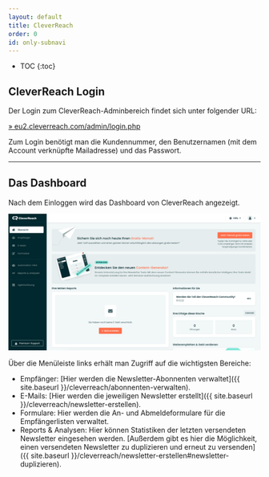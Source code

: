 ```yaml
---
layout: default
title: CleverReach
order: 0
id: only-subnavi
---
```


* TOC
{:toc}

## CleverReach Login

Der Login zum CleverReach-Adminbereich findet sich unter folgender URL:

[» eu2.cleverreach.com/admin/login.php](https://eu2.cleverreach.com/admin/login.php)

Zum Login benötigt man die Kundennummer, den Benutzernamen (mit dem Account verknüpfte Mailadresse) und das Passwort.

---

## Das Dashboard

Nach dem Einloggen wird das Dashboard von CleverReach angezeigt. 

![alt text](dashboard-screen.png "Screen des CleverReach-Dashboards")

Über die Menüleiste links erhält man Zugriff auf die wichtigsten Bereiche:

* Empfänger: [Hier werden die Newsletter-Abonnenten verwaltet]({{ site.baseurl }}/cleverreach/abonnenten-verwalten).
* E-Mails: [Hier werden die jeweiligen Newsletter erstellt]({{ site.baseurl }}/cleverreach/newsletter-erstellen).
* Formulare: Hier werden die An- und Abmeldeformulare für die Empfängerlisten verwaltet.
* Reports & Analysen: Hier können Statistiken der letzten versendeten Newsletter eingesehen werden. [Außerdem gibt es hier die Möglichkeit, einen versendeten Newsletter zu duplizieren und erneut zu versenden]({{ site.baseurl }}/cleverreach/newsletter-erstellen#newsletter-duplizieren).